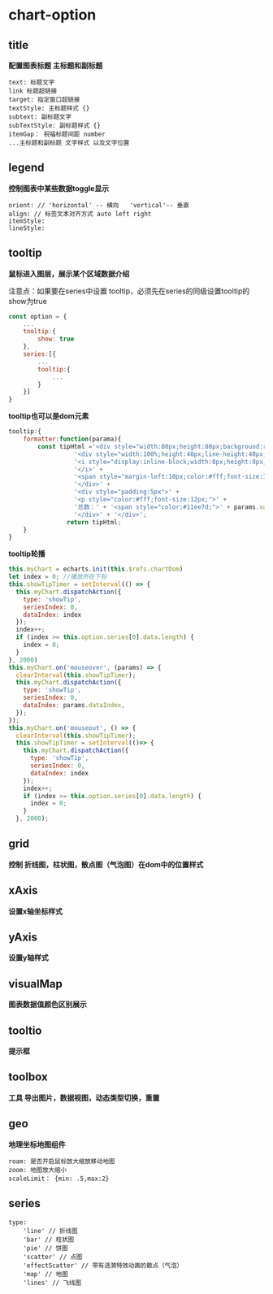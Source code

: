 # chart-option

## title

**配置图表标题 主标题和副标题**

```
text: 标题文字
link 标题超链接
target: 指定窗口超链接
textStyle: 主标题样式 {}
subtext: 副标题文字
subTextStyle: 副标题样式 {}
itemGap： 祝福标题间距 number
...主标题和副标题 文字样式 以及文字位置
```

## legend

**控制图表中某些数据toggle显示**

```
orient: // 'horizontal' -- 横向   'vertical'-- 垂直
align: // 标签文本对齐方式 auto left right
itemStyle:
lineStyle:
```

## tooltip

**鼠标进入图层，展示某个区域数据介绍**

注意点：如果要在series中设置 tooltip，必须先在series的同级设置tooltip的show为true

```javascript
const option = {
    ...
    tooltip:{
        show: true
    },
    series:[{
        ...
        tooltip:{
            ...
		}
    }]
}
```

**tooltip也可以是dom元素**

```javascript
tooltip:{
    formatter:function(parama){
        const tipHtml ='<div style="width:80px;height:80px;background:rgba(22,80,158,0.8);border:1px solid rgba(7,166,255,0.7)">' +
                  '<div style="width:100%;height:40px;line-height:40px;border-bottom:2px solid rgba(7,166,255,0.7);padding:0 5px">' +
                  '<i style="display:inline-block;width:8px;height:8px;background:#16d6ff;border-radius:5px;">' +
                  '</i>' +
                  '<span style="margin-left:10px;color:#fff;font-size:16px;">' + params.name + '</span>' +
                  '</div>' +
                  '<div style="padding:5px">' +
                  '<p style="color:#fff;font-size:12px;">' +
                  '总数：' + '<span style="color:#11ee7d;">' + params.value + '</span>' + '个' + '</p>' +
                  '</div>' + '</div>';
                return tipHtml;
    }
}
```

**tooltip轮播**

```javascript
this.myChart = echarts.init(this.$refs.chartDom)
let index = 0; //播放所在下标
this.showTipTimer = setInterval(() => {
  this.myChart.dispatchAction({
    type: 'showTip',
    seriesIndex: 0,
    dataIndex: index
  });
  index++;
  if (index >= this.option.series[0].data.length) {
    index = 0;
  }
}, 2000)
this.myChart.on('mouseover', (params) => {
  clearInterval(this.showTipTimer);
  this.myChart.dispatchAction({
    type: 'showTip',
    seriesIndex: 0,
    dataIndex: params.dataIndex,
  });
});
this.myChart.on('mouseout', () => {
  clearInterval(this.showTipTimer);
  this.showTipTimer = setInterval(()=> {
    this.myChart.dispatchAction({
      type: 'showTip',
      seriesIndex: 0,
      dataIndex: index
    });
    index++;
    if (index >= this.option.series[0].data.length) {
      index = 0;
    }
  }, 2000);
```



## grid

**控制 折线图，柱状图，散点图（气泡图）在dom中的位置样式**

## xAxis

**设置x轴坐标样式**

## yAxis

**设置y轴样式**

## visualMap

**图表数据值颜色区别展示**

## tooltio

**提示框**

## toolbox

**工具 导出图片，数据视图，动态类型切换，重置**

## geo

**地理坐标地图组件**

```
roam: 是否开启鼠标放大缩放移动地图
zoom: 地图放大缩小
scaleLimit： {min: .5,max:2}
```

## series

```
type: 
	'line' // 折线图
	'bar' // 柱状图
	'pie' // 饼图
	'scatter' // 点图
	'effectScatter' // 带有涟漪特效动画的散点（气泡）
	'map' // 地图
	'lines' // 飞线图
```

